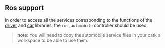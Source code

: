 ## Ros support

In order to access all the services corresponding to the functions of the
[driver](driver-library.md#driver-library) and [car](car-library.md#car-library)
libraries, the `ros_automobile` controller should be used.

> **note**:
You will need to copy the automobile service files in your catkin workspace to
be able to use them.


